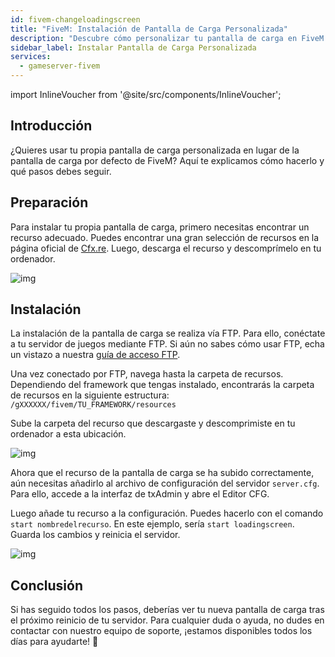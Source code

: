 ```yaml
---
id: fivem-changeloadingscreen
title: "FiveM: Instalación de Pantalla de Carga Personalizada"
description: "Descubre cómo personalizar tu pantalla de carga en FiveM para una experiencia única y mejora los visuales de tu servidor → Aprende más ahora"
sidebar_label: Instalar Pantalla de Carga Personalizada
services:
  - gameserver-fivem
---
```


import InlineVoucher from '@site/src/components/InlineVoucher';



## Introducción

¿Quieres usar tu propia pantalla de carga personalizada en lugar de la pantalla de carga por defecto de FiveM? Aquí te explicamos cómo hacerlo y qué pasos debes seguir.

<InlineVoucher />



## Preparación

Para instalar tu propia pantalla de carga, primero necesitas encontrar un recurso adecuado. Puedes encontrar una gran selección de recursos en la página oficial de [Cfx.re](https://forum.cfx.re/c/releases/7). Luego, descarga el recurso y descomprímelo en tu ordenador.

![img](https://screensaver01.zap-hosting.com/index.php/s/zZKWWMWCJPqKonj/preview)



## Instalación

La instalación de la pantalla de carga se realiza vía FTP. Para ello, conéctate a tu servidor de juegos mediante FTP. Si aún no sabes cómo usar FTP, echa un vistazo a nuestra [guía de acceso FTP](gameserver-ftpaccess.md).

Una vez conectado por FTP, navega hasta la carpeta de recursos. Dependiendo del framework que tengas instalado, encontrarás la carpeta de recursos en la siguiente estructura: `/gXXXXXX/fivem/TU_FRAMEWORK/resources`

Sube la carpeta del recurso que descargaste y descomprimiste en tu ordenador a esta ubicación.

![img](https://screensaver01.zap-hosting.com/index.php/s/qkYBKoMox94EEWK/download)



Ahora que el recurso de la pantalla de carga se ha subido correctamente, aún necesitas añadirlo al archivo de configuración del servidor `server.cfg`. Para ello, accede a la interfaz de txAdmin y abre el Editor CFG.

Luego añade tu recurso a la configuración. Puedes hacerlo con el comando `start nombredelrecurso`. En este ejemplo, sería `start loadingscreen`. Guarda los cambios y reinicia el servidor.

![img](https://screensaver01.zap-hosting.com/index.php/s/gxniiKj3HmLGeEE/preview)







## Conclusión

Si has seguido todos los pasos, deberías ver tu nueva pantalla de carga tras el próximo reinicio de tu servidor. Para cualquier duda o ayuda, no dudes en contactar con nuestro equipo de soporte, ¡estamos disponibles todos los días para ayudarte! 🙂

<InlineVoucher />